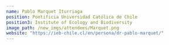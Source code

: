 ```yaml
---
name: Pablo Marquet Iturriaga
position: Pontificia Universidad Católica de Chile
position3: Institute of Ecology and Biodiversity
image_path: /new_imgs/attendees/Marquet.png
website: "https://ieb-chile.cl/en/persona/dr-pablo-marquet/"
---
```


